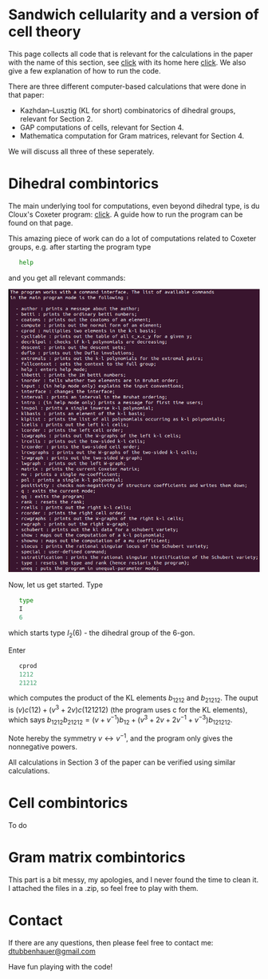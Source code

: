 # Sandwich cellularity and a version of cell theory

This page collects all code that is relevant for the calculations in the paper with the name of this section, see [click](https://arxiv.org/abs/2206.06678) with its home here [click](https://www.dtubbenhauer.com/sandcell.html). We also give a few explanation of how to run the code.

There are three different computer-based calculations that were done in that paper:

* Kazhdan–Lusztig (KL for short) combinatorics of dihedral groups, relevant for Section 2.
* GAP computations of cells, relevant for Section 4.
* Mathematica computation for Gram matrices, relevant for Section 4.

We will discuss all three of these seperately.

# Dihedral combintorics

The main underlying tool for computations, even beyond dihedral type, is du Cloux's Coxeter program: [click](http://math.univ-lyon1.fr/~ducloux/coxeter/coxeter3/english/coxeter3_e.html). A guide how to run the program can be found on that page.

This amazing piece of work can do a lot of computations related to Coxeter groups, e.g. after starting the program type

```python
   help
```

and you get all relevant commands:

![Coxeter](https://github.com/dtubbenhauer/Sandcell/blob/main/coxeter.png)

Now, let us get started. Type

```python
   type
   I
   6
```

which starts type $I_2(6)$ - the dihedral group of the 6-gon.

Enter

```python
   cprod
   1212
   21212
```

which computes the product of the KL elements $b_{1212}$ and $b_{21212}$. The ouput is $(v)c(12)+(v^3+2v)c(121212)$ (the program uses c for the KL elements), which says $b_{1212}b_{21212}=(v+v^{-1})b_{12}+(v^3+2v+2v^{-1}+v^{-3})b_{121212}$.

Note hereby the symmetry $v\leftrightarrow v^{-1}$, and the program only gives the nonnegative powers.

All calculations in Section 3 of the paper can be verified using similar calculations.

# Cell combintorics

To do

# Gram matrix combintorics

This part is a bit messy, my apologies, and I never found the time to clean it. I attached the files in a .zip, so feel free to play with them.

# Contact

If there are any questions, then please feel free to contact me: dtubbenhauer@gmail.com

Have fun playing with the code!
